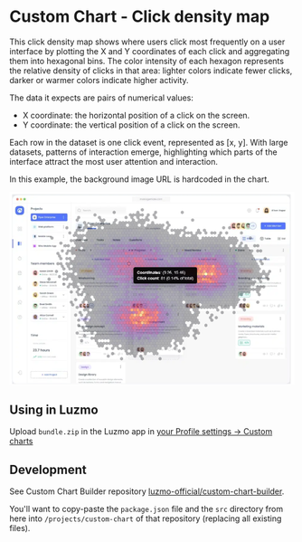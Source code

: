 # Custom Chart - Click density map

This click density map shows where users click most frequently on a user interface by plotting the X and Y coordinates of each click and aggregating them into hexagonal bins. The color intensity of each hexagon represents the relative density of clicks in that area: lighter colors indicate fewer clicks, darker or warmer colors indicate higher activity.

The data it expects are pairs of numerical values:
- X coordinate: the horizontal position of a click on the screen.
- Y coordinate: the vertical position of a click on the screen.

Each row in the dataset is one click event, represented as [x, y]. With large datasets, patterns of interaction emerge, highlighting which parts of the interface attract the most user attention and interaction.

In this example, the background image URL is hardcoded in the chart.

![Screenshot of the click density map](./screenshot.png)

## Using in Luzmo

Upload `bundle.zip` in the Luzmo app in [your Profile settings -> Custom charts](https://app.luzmo.com/settings/custom-charts)

## Development

See Custom Chart Builder repository [luzmo-official/custom-chart-builder](https://github.com/luzmo-official/custom-chart-builder). 

You'll want to copy-paste the `package.json` file and the `src` directory from here into `/projects/custom-chart` of that repository (replacing all existing files).